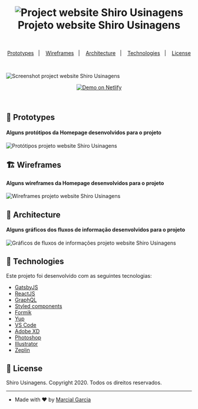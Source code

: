 <h1 align="center">
    <img alt="Project website Shiro Usinagens" src="https://user-images.githubusercontent.com/43100363/80760044-aa3aba80-8b0e-11ea-8a74-b6607daa569d.jpg" />
    <br> Projeto website Shiro Usinagens
</h1><br>

<p align="center">
  <a href="#art-prototypes">Prototypes</a>&nbsp;&nbsp;&nbsp;|&nbsp;&nbsp;&nbsp;
  <a href="#building_construction-wireframes">Wireframes</a>&nbsp;&nbsp;&nbsp;|&nbsp;&nbsp;&nbsp;
  <a href="#pencil-architecture">Architecture</a>&nbsp;&nbsp;&nbsp;|&nbsp;&nbsp;&nbsp;
  <a href="#rocket-technologies">Technologies</a>&nbsp;&nbsp;&nbsp;|&nbsp;&nbsp;&nbsp;
  <a href="#memo-license">License</a>
</p></br>

<img alt="Screenshot project website Shiro Usinagens" src="https://user-images.githubusercontent.com/43100363/81120640-865ae880-8f03-11ea-91d2-d30906d52008.jpg" /><br>

<p align="center">
  <a href="https://newshiro.netlify.app" target="_blank">
    <img alt="Demo on Netlify" src="https://user-images.githubusercontent.com/43100363/78935401-13389080-7a83-11ea-9e7b-24d806be0220.png">
  </a>
</p><br>

## :art: Prototypes
<h4>Alguns protótipos da Homepage desenvolvidos para o projeto</h4>
<img alt="Protótipos projeto website Shiro Usinagens" src="https://user-images.githubusercontent.com/43100363/80762620-436bd000-8b13-11ea-885c-d8c37dfbab3c.jpg" /><br>

## :building_construction: Wireframes
<h4>Alguns wireframes da Homepage desenvolvidos para o projeto</h4>
<img alt="Wireframes projeto website Shiro Usinagens" src="https://user-images.githubusercontent.com/43100363/80762648-51b9ec00-8b13-11ea-814e-f54980830046.jpg" /><br>

## :pencil: Architecture
<h4>Alguns gráficos dos fluxos de informação desenvolvidos para o projeto</h4>
<img alt="Gráficos de fluxos de informações projeto website Shiro Usinagens" src="https://user-images.githubusercontent.com/43100363/80762688-65655280-8b13-11ea-8b9f-43fc437f04ab.jpg" /><br>

## :rocket: Technologies

Este projeto foi desenvolvido com as seguintes tecnologias:

-  [GatsbyJS](https://www.gatsbyjs.org/)
-  [ReactJS](https://pt-br.reactjs.org/)
-  [GraphQL](https://graphql.org/)
-  [Styled components](https://styled-components.com/)
-  [Formik](https://jaredpalmer.com/formik)
-  [Yup](https://github.com/jquense/yup)
-  [VS Code](https://code.visualstudio.com/)
-  [Adobe XD](https://www.adobe.com/products/xd.html)
-  [Photoshop](https://www.adobe.com/products/photoshop.html)
-  [Illustrator](https://www.adobe.com/products/illustrator.html)
-  [Zeplin](https://zeplin.io/)

## :memo: License
Shiro Usinagens. Copyright 2020. Todos os direitos reservados.

---

- Made with ♥ by [Marcial Garcia](https://www.linkedin.com/in/marcial-garcia/)
